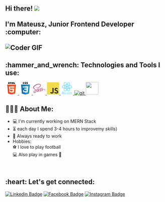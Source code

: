 <h2 align="left">
 <abc>
  <br>Hi there! <img src="https://user-images.githubusercontent.com/42378118/110234147-e3259600-7f4e-11eb-95be-0c4047144dea.gif" width="30"><br>
  <br> I'm Mateusz, Junior Frontend Developer :computer:<br>
  <br>
    <img src="https://media.giphy.com/media/SWoSkN6DxTszqIKEqv/giphy.gif" alt="Coder GIF" width="500">
 </abc>
</h2> 
<h2 align="left">:hammer_and_wrench: Technologies and Tools I use:</h2>
<p align="left">
    <a href="https://www.w3.org/html/" target="_blank"> <img src="https://raw.githubusercontent.com/devicons/devicon/master/icons/html5/html5-original-wordmark.svg" alt="html5" width="40" height="40"/> </a>
    <a href="https://www.w3schools.com/css/" target="_blank"> <img src="https://raw.githubusercontent.com/devicons/devicon/master/icons/css3/css3-original-wordmark.svg" alt="css3" width="40" height="40"/> </a>
<a href="https://sass-lang.com" target="_blank"> <img src="https://raw.githubusercontent.com/devicons/devicon/master/icons/sass/sass-original.svg" alt="sass" width="40" height="40"/> </a>
    <a href="https://developer.mozilla.org/en-US/docs/Web/JavaScript" target="_blank"> <img src="https://raw.githubusercontent.com/devicons/devicon/master/icons/javascript/javascript-original.svg" alt="javascript" width="40" height="40"/> </a>
<a href="https://reactjs.org/" target="_blank"> <img src="https://raw.githubusercontent.com/devicons/devicon/master/icons/react/react-original-wordmark.svg" alt="react" width="40" height="40"/> </a>
<a href="https://git-scm.com/" target="_blank"> <img src="https://www.vectorlogo.zone/logos/git-scm/git-scm-icon.svg" alt="git" width="40" height="40"/> </a>
<a href="https://code.visualstudio.com/" target="_blank"> <img src="https://www.vectorlogo.zone/logos/visualstudio_code/visualstudio_code-icon.svg alt="git" width="40" height="40"/> <a>
    </p>

<h2 align="left">👨🏻‍💻 About Me:</h2>

- :computer: I'm currently working on MERN Stack
- :hourglass_flowing_sand: each day I spend 3-4 hours to improvemy skills)
- :rocket: Always ready to work
- Hobbies:  <br>
⚽️ I love to play football <br>
💻 Also play in games 🤫
<br>

<h2 align="left">:heart: Let's get connected:</h2>

[![Linkedin Badge](https://img.shields.io/badge/-burnagiel-blue?style=flat-square&logo=Linkedin&logoColor=white&link=https://www.linkedin.com/in/burnagiel/)](https://www.linkedin.com/in/burnagiel/)
[![Facebook Badge](https://img.shields.io/badge/-@burnagiel-3b5998?style=flat-square&labelColor=3b5998&logo=facebook&logoColor=white&link=https://www.facebook.com/burnagiel)](https://www.facebook.com/burnagiel)
[![Instagram Badge](https://img.shields.io/badge/-@xmateuszeek-D7008A?style=flat-square&labelColor=D7008A&logo=Instagram&logoColor=white&link=https://www.instagram.com/xmateuszeek/)](https://www.instagram.com/xmateuszeek/)
